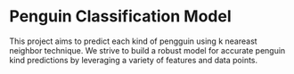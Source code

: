 # Penguin Classification Model

This project aims to predict each kind of pengguin using k neareast neighbor technique. We strive to build a robust model for accurate penguin kind predictions by leveraging a variety of features and data points.
